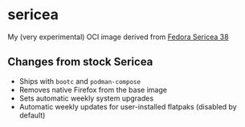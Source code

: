 # sericea

My (very experimental) OCI image derived from [Fedora Sericea 38](https://docs.fedoraproject.org/en-US/fedora-sericea/)

## Changes from stock Sericea

* Ships with `bootc` and `podman-compose`
* Removes native Firefox from the base image
* Sets automatic weekly system upgrades
* Automatic weekly updates for user-installed flatpaks (disabled by default)
